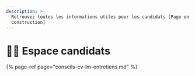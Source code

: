 ```yaml
---
description: >-
  Retrouvez toutes les informations utiles pour les candidats [Page en cours de
  construction]
---
```


# 🙋‍♀️ Espace candidats

{% page-ref page="conseils-cv-lm-entretiens.md" %}



